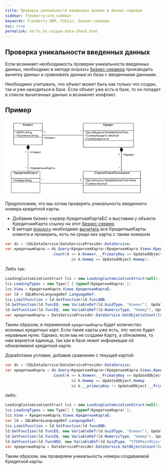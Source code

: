 ```yaml
---
title: Проверка уникальности введенных данных в бизнес-сервере
sidebar: flexberry-orm_sidebar
keywords: Flexberry ORM, Public, Бизнес-серверы
toc: true
permalink: en/fo_bs-unique-data-check.html
---
```


## Проверка уникальности введенных данных

Если возникает необходимость проверки уникальности введенных данных, необходимо в методе `OnUpdate` [бизнес-сервера](fo_business-servers-wrapper-business-facade.html) производить вычитку данных и сравнивать данные из базы с введенными данными.

Необходимо учитывать, что объект может быть как только что создан, так и уже находиться в базе. Если объект уже есть в базе, то он попадет в список вычитанных данных и возникнет конфликт.

## Пример

![](/images/pages/products/flexberry-orm/Templates.PNG)

Предположим, что мы хотим проверять уникальность введенного номера кредитной карты.

* Добавим бизнес-сервер КредитнаяКартаБС и выставим у объекта КредитнаяКарта ссылку на этот [бизнес-сервер](fo_business-servers-wrapper-business-facade.html).
* В методе [`OnUpdate`](fo_bs-example.html) необходимо [вычитать](fo_sql-query.html) все КредитныеКарты клиента и проверить, есть ли среди них карты с таким номером

```cs
var ds = (SQLDataService)DataServiceProvider.DataService;
var кредитныеКарты = ds.Query<КредитнаяКарта>(КредитнаяКарта.Views.КредитнаяКартаE)
                     .Count(k => k.Клиент.__PrimaryKey == UpdatedObject.Клиент.__PrimaryKey 
                              && k.Номер == UpdatedObject.Номер);
```

Либо так:

```cs
LoadingCustomizationStruct lcs = new LoadingCustomizationStruct(null);
lcs.LoadingTypes = new Type[] { typeof(КредитнаяКарта) };
lcs.View = КредитнаяКарта.Views.КредитнаяКартаE;
var ld = SQLWhereLanguageDef.LanguageDef;
lcs.LimitFunction = ld.GetFunction(ld.funcAND,
ld.GetFunction(ld.funcEQ, new VariableDef(ld.GuidType, "Клиент"), UpdatedObject.Клиент.__PrimaryKey),
ld.GetFunction(ld.funcEQ, new VariableDef(ld.NumericType, "Номер"), UpdatedObject.Номер));
var кредитныеКарты = DataServiceProvider.DataService.GetObjectsCount(lcs);
```

Таким образом, в переменной `кредитныеКарты` будет количество искомых кредитных карт. Если такие карты уже есть, это число будет неравным нулю. Однако, если мы не создаем Карту, а обновляем, то нам вернется единица, так как в базе лежит информация об обновляемой кредитной карте.

Доработаем условие, добавив сравнение с текущей картой:

```cs
var ds = (SQLDataService)DataServiceProvider.DataService;
var кредитныеКарты = ds.Query<КредитнаяКарта>(КредитнаяКарта.Views.КредитнаяКартаE)
                     .Count(k => k.Клиент.__PrimaryKey == UpdatedObject.Клиент.__PrimaryKey 
                              && k.Номер == UpdatedObject.Номер
                              && k.__primaryKey != UpdatedObject.__PrimaryKey);
```

либо:

```cs
LoadingCustomizationStruct lcs = new LoadingCustomizationStruct(null);
lcs.LoadingTypes = new Type[] { typeof(КредитнаяКарта) };
lcs.View = КредитнаяКарта.Views.КредитнаяКартаE;
var ld = SQLWhereLanguageDef.LanguageDef;
lcs.LimitFunction = ld.GetFunction(ld.funcAND,
ld.GetFunction(ld.funcEQ, new VariableDef(ld.GuidType, "Клиент"), UpdatedObject.Клиент.__PrimaryKey),
ld.GetFunction(ld.funcEQ, new VariableDef(ld.NumericType, "Номер"), UpdatedObject.Номер),
ld.GetFunction(ld.funcNEQ, new VariableDef(ld.GuidType, "STORMainObjectKey"), UpdatedObject.__PrimaryKey));
var кредитныеКарты = DataServiceProvider.DataService.GetObjectsCount(lcs);
```

Таким образом, мы проверяем уникальность номера создаваемой Кредитной карты.

